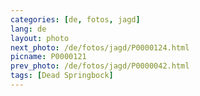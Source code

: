 ```yaml
---
categories: [de, fotos, jagd]
lang: de
layout: photo
next_photo: /de/fotos/jagd/P0000124.html
picname: P0000121
prev_photo: /de/fotos/jagd/P0000042.html
tags: [Dead Springbock]
---
```

